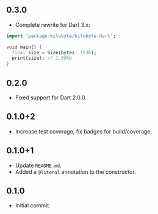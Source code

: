 ## 0.3.0

- Complete rewrite for Dart 3.x:

```dart
import 'package:kilobyte/kilobyte.dart';

void main() {
  final size = Size(bytes: 1536);
  print(size); // 1.50kb
}
```

## 0.2.0

- Fixed support for Dart 2.0.0.

## 0.1.0+2

- Increase test coverage, fix badges for build/coverage.

## 0.1.0+1

- Update `README.md`.
- Added a `@literal` annotation to the constructor.

## 0.1.0

- Initial commit.
